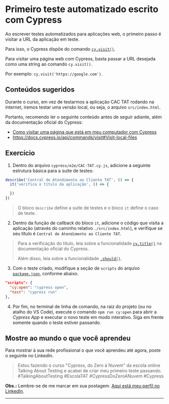 # Primeiro teste automatizado escrito com Cypress

Ao escrever testes automatizados para aplicações web, o primeiro passo é visitar a URL da aplicação em teste.

Para isso, o Cypress dispõe do comando [`cy.visit()`](https://on.cypress.io/visit).

Para visitar uma página web com Cypress, basta passar a URL desejada como uma string ao comando `cy.visit()`.

Por exemplo: `cy.visit('https://google.com')`.

## Conteúdos sugeridos

Durante o curso, em vez de testarmos a aplicação CAC TAT rodando na internet, iremos testar uma versão local, ou seja, o arquivo `src/index.html`.

Portanto, recomendo ler o seguinte conteúdo antes de seguir adiante, além da documentação oficial do Cypress:

- [Como visitar uma página que está em meu computador com Cypress](https://talkingabouttesting.com/2021/02/11/como-visitar-uma-pagina-que-esta-em-meu-computador-com-cypress/)
- https://docs.cypress.io/api/commands/visit#Visit-local-files

## Exercício

1. Dentro do arquivo `cypress/e2e/CAC-TAT.cy.js`, adicione a seguinte estrutura básica para a suite de testes:

```js
describe('Central de Atendimento ao Cliente TAT', () => {
  it('verifica o título da aplicação', () => {

  })
})

```

>  O bloco `describe` define a suite de testes e o bloco `it` define o caso de teste.

2. Dentro da função de callback do bloco `it`, adicione o código que visita a aplicação (através do caminho relativo `./src/index.html`), e verifique se seu título é `Central de Atendimento ao Cliente TAT`.

>  Para a verificação do título, leia sobre a funcionalidade [`cy.title()`](https://on.cypress.io/title) na documentação oficial do Cypress.
>
> Além disso, leia sobre a funcionalidade [`.should()`](https://on.cypress.io/should).

3. Com o teste criado, modifique a seção de `scripts` do arquivo [`package.json`](../package.json), conforme abaixo.

```json
"scripts": {
  "cy:open": "cypress open",
  "test": "cypress run"
},

```

4. Por fim, no terminal de linha de comando, na raiz do projeto (ou no atalho do VS Code), execute o comando `npm run cy:open` para abrir a _Cypress App_ e executar o novo teste em modo interativo. Siga em frente somente quando o teste estiver passando.

## Mostre ao mundo o que você aprendeu

Para mostrar à sua rede profissional o que você aprendeu até agora, poste o seguinte no LinkedIn.

> Estou fazendo o curso "Cypress, do Zero à Nuvem" da escola online Talking About Testing e acabei de criar meu primeiro teste passando. #TalkingAboutTesting #EscolaTAT #CypressDoZeroANuvem #Cypress

**Obs.:** Lembre-se de me marcar em sua postagem. [Aqui está meu perfil no LinkedIn](https://www.linkedin.com/in/leonardo-martins-889556a1?utm_source=share&utm_campaign=share_via&utm_content=profile&utm_medium=ios_app).

___


